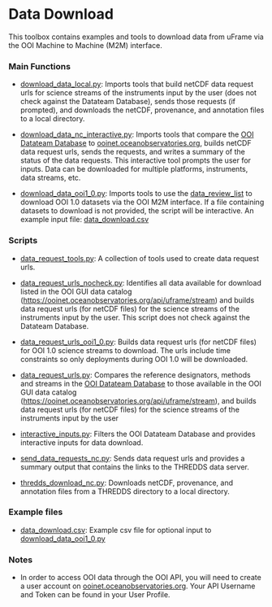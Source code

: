 # Data Download
This toolbox contains examples and tools to download data from uFrame via the OOI Machine to Machine (M2M) interface. 

### Main Functions
- [download_data_local.py](https://github.com/ooi-data-lab/data-review-tools/blob/master/data_download/download_data_local.py): Imports tools that build netCDF data request urls for science streams of the instruments input by the user (does not check against the Datateam Database), sends those requests (if prompted), and downloads the netCDF, provenance, and annotation files to a local directory.

- [download_data_nc_interactive.py](https://github.com/ooi-data-lab/data-review-tools/blob/master/data_download/download_data_nc_interactive.py): Imports tools that compare the [OOI Datateam Database](http://ooi.visualocean.net/) to [ooinet.oceanobservatories.org](https://ooinet.oceanobservatories.org/), builds netCDF data request urls, sends the requests, and writes a summary of the status of the data requests. This interactive tool prompts the user for inputs. Data can be downloaded for multiple platforms, instruments, data streams, etc.

- [download_data_ooi1_0.py](https://github.com/ooi-data-lab/data-review-tools/blob/master/data_download/download_data_ooi1_0.py): Imports tools to use the [data_review_list](https://github.com/ooi-data-lab/data-review-tools/tree/master/review_list) to download OOI 1.0 datasets via the OOI M2M interface. If a file containing datasets to download is not provided, the script will be interactive. An example input file: [data_download.csv](https://github.com/ooi-data-lab/data-review-tools/blob/master/data_download/example_files/data_download.csv)

### Scripts
- [data_request_tools.py](https://github.com/ooi-data-lab/data-review-tools/blob/master/data_download/scripts/data_request_tools.py): A collection of tools used to create data request urls.

- [data_request_urls_nocheck.py](https://github.com/ooi-data-lab/data-review-tools/blob/master/data_download/scripts/data_request_urls_nocheck.py): Identifies all data available for download listed in the OOI GUI data catalog (https://ooinet.oceanobservatories.org/api/uframe/stream) and builds data request urls (for netCDF files) for the science streams of the instruments input by the user. This script does not check against the Datateam Database.

- [data_request_urls_ooi1_0.py](https://github.com/ooi-data-lab/data-review-tools/blob/master/data_download/scripts/data_request_urls_ooi1_0.py): Builds data request urls (for netCDF files) for OOI 1.0 science streams to download. The urls include time constraints so only deployments during OOI 1.0 will be downloaded.

- [data_request_urls.py](https://github.com/ooi-data-lab/data-review-tools/blob/master/data_download/scripts/data_request_urls.py): Compares the reference designators, methods and streams in the [OOI Datateam Database](http://ooi.visualocean.net/) to those available in the OOI GUI data catalog (https://ooinet.oceanobservatories.org/api/uframe/stream), and builds data request urls (for netCDF files) for the science streams of the instruments input by the user

- [interactive_inputs.py](https://github.com/ooi-data-lab/data-review-tools/blob/master/data_download/scripts/interactive_inputs.py): Filters the OOI Datateam Database and provides interactive inputs for data download.

- [send_data_requests_nc.py](https://github.com/ooi-data-lab/data-review-tools/blob/master/data_download/scripts/send_data_requests_nc.py): Sends data request urls and provides a summary output that contains the links to the THREDDS data server.

- [thredds_download_nc.py](https://github.com/ooi-data-lab/data-review-tools/blob/master/data_download/scripts/thredds_download_nc.py): Downloads netCDF, provenance, and annotation files from a THREDDS directory to a local directory.


### Example files
- [data_download.csv](https://github.com/ooi-data-lab/data-review-tools/blob/master/data_download/example_files/data_download.csv): Example csv file for optional input to [download_data_ooi1_0.py](https://github.com/ooi-data-lab/data-review-tools/blob/master/data_download/download_data_ooi1_0.py)

### Notes
- In order to access OOI data through the OOI API, you will need to create a user account on [ooinet.oceanobservatories.org](https://ooinet.oceanobservatories.org/). Your API Username and Token can be found in your User Profile.